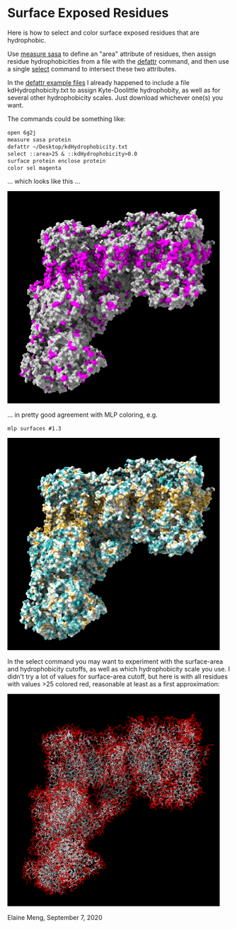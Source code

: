 # Surface Exposed Residues

Here is how to select and color surface exposed residues that are hydrophobic.

Use [measure sasa](http://rbvi.ucsf.edu/chimerax/docs/user/commands/measure.html#sasa) to define an "area" attribute of residues, then assign residue hydrophobicities from a file with the [defattr](http://rbvi.ucsf.edu/chimerax/docs/user/commands/defattr.html) command, and then use a single [select](http://rbvi.ucsf.edu/chimerax/docs/user/commands/atomspec.html#attributes) command to intersect these two attributes.  

In the [defattr example files](http://rbvi.ucsf.edu/chimerax/docs/user/commands/defattr.html#examples) I already happened to include a file kdHydrophobicity.txt to assign Kyte-Doolittle hydrophobity, as well as for several other hydrophobicity scales.  Just download whichever one(s) you want.

The commands could be something like:

    open 6g2j
    measure sasa protein
    defattr ~/Desktop/kdHydrophobicity.txt
    select ::area>25 & ::kdHydrophobicity>0.0
    surface protein enclose protein
    color sel magenta

... which looks like this ... 

<img src="6gj2_kd.png">

... in pretty good agreement with MLP coloring, e.g.

    mlp surfaces #1.3

<img src="6gj2_mlp.png">

In the select command you may want to experiment with the surface-area and hydrophobicity cutoffs, as well as which hydrophobicity scale you use.  I didn't try a lot of values for surface-area cutoff, but here is with all residues with values >25 colored red, reasonable at least as a first approximation:

<img src="6gj2_exposed.png">

Elaine Meng, September 7, 2020
